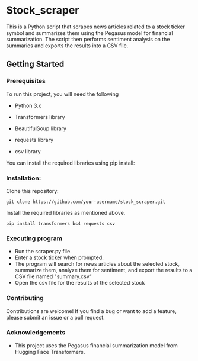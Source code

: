 # Stock_scraper
This is a Python script that scrapes news articles related to a stock ticker symbol and summarizes them using the Pegasus model for financial summarization. The script then performs sentiment analysis on the summaries and exports the results into a CSV file.

## Getting Started
### Prerequisites
To run this project, you will need the following

* Python 3.x

* Transformers library

* BeautifulSoup library

* requests library

* csv library

You can install the required libraries using pip install:

### Installation:

Clone this repository:
```
git clone https://github.com/your-username/stock_scraper.git
```

Install the required libraries as mentioned above.
```
pip install transformers bs4 requests csv
```
### Executing program

* Run the scraper.py file.
* Enter a stock ticker when prompted.
* The program will search for news articles about the selected stock, summarize them, analyze them for sentiment, and export the results to a CSV file named "summary.csv"
* Open the csv file for the results of the selected stock

### Contributing
Contributions are welcome! If you find a bug or want to add a feature, please submit an issue or a pull request.

### Acknowledgements
* This project uses the Pegasus financial summarization model from Hugging Face Transformers.
